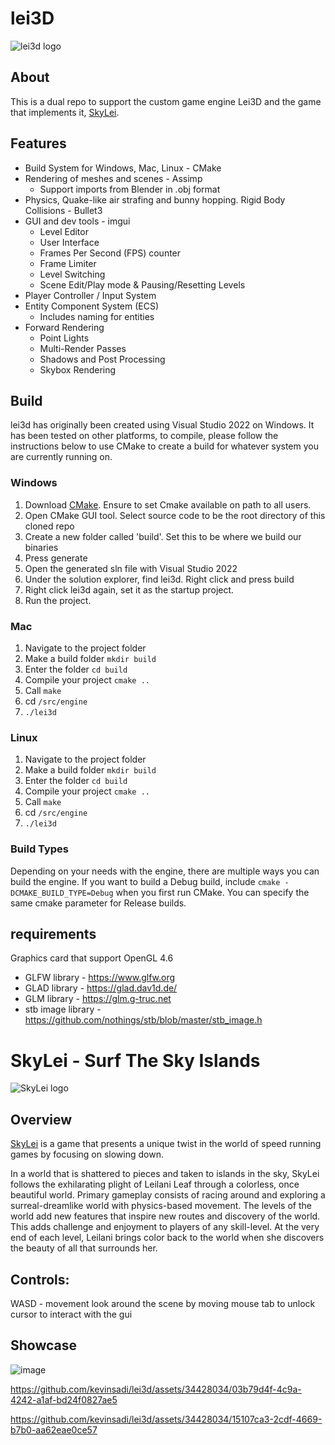 # lei3D
![lei3d logo](screenshots/lei.png)

## About
This is a dual repo to support the custom game engine Lei3D and the game that implements it, [SkyLei](https://docs.google.com/document/d/1Ktms7R8Q_NFXl61THuaZg5ugdS3S1yB7YlfEAdG3e6E/edit).  

## Features
* Build System for Windows, Mac, Linux - CMake
* Rendering of meshes and scenes - Assimp
  * Support imports from Blender in .obj format
* Physics, Quake-like air strafing and bunny hopping. Rigid Body Collisions - Bullet3
* GUI and dev tools - imgui
  * Level Editor
  * User Interface
  * Frames Per Second (FPS) counter
  * Frame Limiter
  * Level Switching
  * Scene Edit/Play mode & Pausing/Resetting Levels
* Player Controller / Input System
* Entity Component System (ECS)
  * Includes naming for entities
* Forward Rendering 
  * Point Lights
  * Multi-Render Passes
  * Shadows and Post Processing 
  * Skybox Rendering

## Build

lei3d has originally been created using Visual Studio 2022 on Windows. It has been tested on other platforms, to compile, please follow the instructions below to use CMake to create a build for whatever system you are currently running on. 

### Windows
1) Download [CMake](https://cmake.org/download/). Ensure to set Cmake available on path to all users.
2) Open CMake GUI tool. Select source code to be the root directory of this cloned repo
3) Create a new folder called 'build'. Set this to be where we build our binaries
4) Press generate
5) Open the generated sln file with Visual Studio 2022
6) Under the solution explorer, find lei3d. Right click and press build
7) Right click lei3d again, set it as the startup project. 
8) Run the project.

### Mac
1) Navigate to the project folder
2) Make a build folder `mkdir build`  
3) Enter the folder `cd build`
4) Compile your project `cmake ..`
5) Call `make`
6) cd `/src/engine`
7) `./lei3d`

### Linux
1) Navigate to the project folder
2) Make a build folder `mkdir build`  
3) Enter the folder `cd build`
4) Compile your project `cmake ..`
5) Call `make`
6) cd `/src/engine`
7) `./lei3d`

### Build Types
Depending on your needs with the engine, there are multiple ways you can build the engine. If you want to build a Debug build, include 
`cmake -DCMAKE_BUILD_TYPE=Debug` when you first run CMake. You can specify the same cmake parameter for Release builds. 

## requirements
Graphics card that support OpenGL 4.6

* GLFW library - https://www.glfw.org
* GLAD library - https://glad.dav1d.de/
* GLM library - https://glm.g-truc.net
* stb image library - https://github.com/nothings/stb/blob/master/stb_image.h

# SkyLei - Surf The Sky Islands
![SkyLei logo](screenshots/SkyLei.png)

## Overview
[SkyLei](https://docs.google.com/document/d/1Ktms7R8Q_NFXl61THuaZg5ugdS3S1yB7YlfEAdG3e6E/edit) is a game that presents a unique twist in the world of speed running games by focusing on slowing down.

In a world that is shattered to pieces and taken to islands in the sky, SkyLei follows the exhilarating plight of Leilani Leaf through a colorless, once beautiful world. Primary gameplay consists of racing around and exploring a surreal-dreamlike world with physics-based movement. The levels of the world add new features that inspire new routes and discovery of the world. This adds challenge and enjoyment to players of any skill-level. At the very end of each level, Leilani brings color back to the world when she discovers the beauty of all that surrounds her. 


## Controls:
WASD - movement 
look around the scene by moving mouse
tab to unlock cursor to interact with the gui


## Showcase

![image](https://github.com/kevinsadi/lei3d/assets/34428034/a5e09d77-9d18-467e-a7a4-339d13dfaf77)

https://github.com/kevinsadi/lei3d/assets/34428034/03b79d4f-4c9a-4242-a1af-bd24f0827ae5

https://github.com/kevinsadi/lei3d/assets/34428034/15107ca3-2cdf-4669-b7b0-aa62eae0ce57
